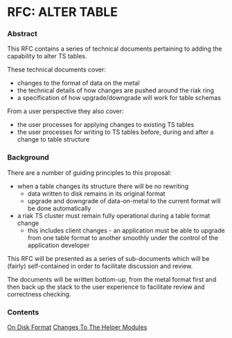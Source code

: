 # RFC: ALTER TABLE

### Abstract

This RFC contains a series of technical documents pertaining to adding the capability to alter TS tables.

These technical documents cover:
* changes to the format of data on the metal
* the technical details of how changes are pushed around the riak ring
* a specification of how upgrade/downgrade will work for table schemas

From a user perspective they also cover:
* the user processes for applying changes to existing TS tables
* the user processes for writing to TS tables before, during and after a change to table structure

### Background

There are a number of guiding principles to this proposal:
* when a table changes its structure there will be no rewriting
    * data written to disk remains in its original format
    * upgrade and downgrade of data-on-metal to the current format will be done automatically
* a riak TS cluster must remain fully operational during a table format change
    * this includes client changes - an application must be able to upgrade from one table format to another smoothly under the control of the application developer

This RFC will be presented as a series of sub-documents which will be (fairly) self-contained in order to facilitate discussion and review.

The documents will be written bottom-up, from the metal format first and then back up the stack to the user experience to facilitate review and correctness checking.

### Contents

[On Disk Format](./on_disk_format.md)
[Changes To The Helper Modules](./helper_modules.md)